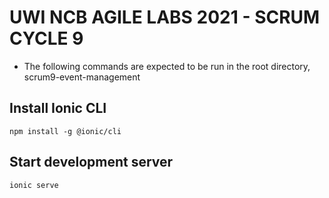 # UWI NCB AGILE LABS 2021 - SCRUM CYCLE 9

 - The following commands are expected to be run in the root directory, scrum9-event-management


## Install Ionic CLI
```
npm install -g @ionic/cli

```

## Start development server
```
ionic serve
```

